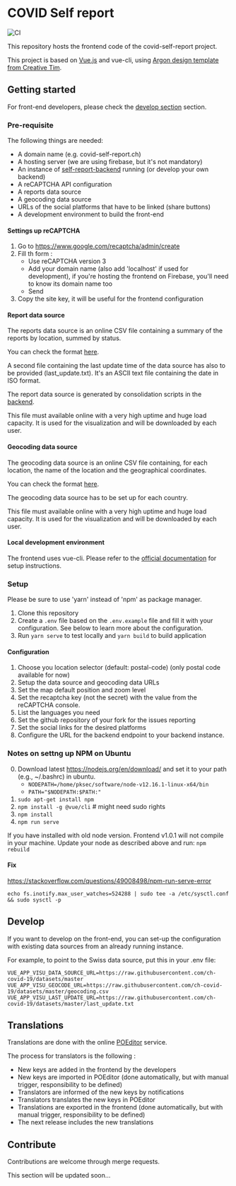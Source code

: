 # COVID Self report

![CI](https://github.com/ch-covid-19/self-report-frontend/workflows/CI/badge.svg)

This repository hosts the frontend code of the covid-self-report project.

This project is based on [Vue.js](https://github.com/vuejs/) and vue-cli, using [Argon design template from Creative Tim](https://www.creative-tim.com/product/argon-design-system).

## Getting started

For front-end developers, please check the [develop section](#develop) section.

### Pre-requisite

The following things are needed:

- A domain name (e.g. covid-self-report.ch)
- A hosting server (we are using firebase, but it's not mandatory)
- An instance of [self-report-backend](https://github.com/ch-covid-19/self-report-backend) running (or develop your own backend)
- A reCAPTCHA API configuration
- A reports data source
- A geocoding data source
- URLs of the social platforms that have to be linked (share buttons)
- A development environment to build the front-end

#### Settings up reCAPTCHA

1. Go to https://www.google.com/recaptcha/admin/create
2. Fill th form :
    - Use reCAPTCHA version 3
    - Add your domain name (also add 'localhost' if used for development), if you're hosting the frontend on Firebase, you'll need to know its domain name too
    - Send
3. Copy the site key, it will be useful for the frontend configuration

#### Report data source

The reports data source is an online CSV file containing a summary of the reports by location, summed by status.

You can check the format [here](https://github.com/ch-covid-19/datasets).

A second file containing the last update time of the data source has also to be provided (last_update.txt). It's an ASCII text file containing the date in ISO format.

The report data source is generated by consolidation scripts in the [backend](https://github.com/ch-covid-19/self-report-backend).

This file must available online with a very high uptime and huge load capacity. It is used for the visualization and will be downloaded by each user.

#### Geocoding data source

The geocoding data source is an online CSV file containing, for each location, the name of the location and the geographical coordinates.

You can check the format [here](https://github.com/ch-covid-19/geo-locations).

The geocoding data source has to be set up for each country.

This file must available online with a very high uptime and huge load capacity. It is used for the visualization and will be downloaded by each user.

#### Local development environment

The frontend uses vue-cli. Please refer to the [official documentation](https://cli.vuejs.org/) for setup instructions.

### Setup

Please be sure to use 'yarn' instead of 'npm' as package manager.

  1. Clone this repository
  2. Create a `.env` file based on the `.env.example` file and fill it with your configuration. See below to learn more about the configuration.
  4. Run `yarn serve` to test locally and `yarn build` to build application

#### Configuration

1. Choose you location selector (default: postal-code) (only postal code available for now)
1. Setup the data source and geocoding data URLs
2. Set the map default position and zoom level
3. Set the recaptcha key (not the secret) with the value from the reCAPTCHA console.
4. List the languages you need
5. Set the github repository of your fork for the issues reporting
6. Set the social links for the desired platforms
7. Configure the URL for the backend endpoint to your backend instance.

### Notes on settng up NPM on Ubuntu ###
0. Download latest https://nodejs.org/en/download/ and set it to your path (e.g., ~/.bashrc) in ubuntu.
   - `NODEPATH=/home/pksec/software/node-v12.16.1-linux-x64/bin`
   - `PATH="$NODEPATH:$PATH:"`
1. `sudo apt-get install npm`
2. `npm install -g @vue/cli` # might need sudo rights
3. `npm install`
4. `npm run serve`

If you have installed with old node version. Frontend v1.0.1 will not compile in your machine. Update your node as described above and run:
`npm rebuild`

#### Fix 
https://stackoverflow.com/questions/49008498/npm-run-serve-error

``echo fs.inotify.max_user_watches=524288 | sudo tee -a /etc/sysctl.conf && sudo sysctl -p``

## Develop


If you want to develop on the front-end, you can set-up the configuration with existing data sources from an already running instance.

For example, to point to the Swiss data source, put this in your .env file:
```
VUE_APP_VISU_DATA_SOURCE_URL=https://raw.githubusercontent.com/ch-covid-19/datasets/master
VUE_APP_VISU_GEOCODE_URL=https://raw.githubusercontent.com/ch-covid-19/datasets/master/geocoding.csv
VUE_APP_VISU_LAST_UPDATE_URL=https://raw.githubusercontent.com/ch-covid-19/datasets/master/last_update.txt

```

## Translations

Translations are done with the online [POEditor](https://poeditor.com/projects/view?id=327349) service.

The process for translators is the following :

- New keys are added in the frontend by the developers
- New keys are imported in POEditor (done automatically, but with manual trigger, responsibility to be defined)
- Translators are informed of the new keys by notifications
- Translators translates the new keys in POEditor
- Translations are exported in the frontend (done automatically, but with manual trigger, responsibility to be defined)
- The next release includes the new translations

## Contribute

Contributions are welcome through merge requests.

This section will be updated soon...
